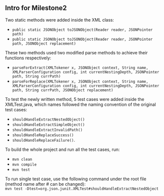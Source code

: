 ## Intro for Milestone2

Two static methods were added inside the XML class:

- `public static JSONObject toJSONObject(Reader reader, JSONPointer path)`
- `public static JSONObject toJSONObject(Reader reader, JSONPointer path, JSONObject replacement)`

These two methods used two modified parse methods to achieve their functions respectively:

- `parseForExtract(XMLTokener x, JSONObject context, String name, XMLParserConfiguration config, int currentNestingDepth, JSONPointer path, String currPath)`
- `parseForReplace(XMLTokener x, JSONObject context, String name, XMLParserConfiguration config, int currentNestingDepth, JSONPointer path, String currPath, JSONObject replacement)`

To test the newly written method, 5 test cases were added inside the XMLTest.java, which names followed the naming convention of the original test cases:

- `shouldHandleExtractNestedObject()`
- `shouldHandleExtractSimpleObject()`
- `shouldHandleExtractInvalidPath()`
- `shouldHandleReplaceSuccess()`
- `shouldHandleReplaceFailure()`.

To build the whole project and run all the test cases, run:

- `mvn clean`
- `mvn compile`
- `mvn test`

To run single test case, use the following command under the root file (method name after # can be changed):  
`mvn test -Dtest=org.json.junit.XMLTest#shouldHandleExtractNestedObject`

